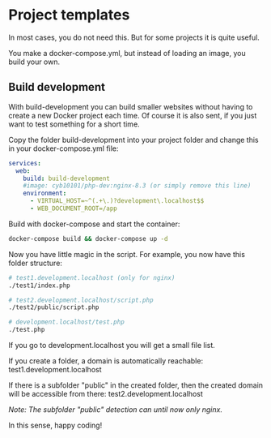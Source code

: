 # Project templates

In most cases, you do not need this. But for some projects it is quite useful.

You make a docker-compose.yml, but instead of loading an image, you build your own.

## Build development

With build-development you can build smaller websites without having to create a new Docker project each time.
Of course it is also sent, if you just want to test something for a short time.

Copy the folder build-development into your project folder and change this in your docker-compose.yml file:

```yaml
services:
  web:
    build: build-development
    #image: cyb10101/php-dev:nginx-8.3 (or simply remove this line)
    environment:
      - VIRTUAL_HOST=~^(.+\.)?development\.localhost$$
      - WEB_DOCUMENT_ROOT=/app
```

Build with docker-compose and start the container:

```bash
docker-compose build && docker-compose up -d
```

Now you have little magic in the script.
For example, you now have this folder structure:

```bash
# test1.development.localhost (only for nginx)
./test1/index.php

# test2.development.localhost/script.php
./test2/public/script.php

# development.localhost/test.php
./test.php
```

If you go to development.localhost you will get a small file list.

If you create a folder, a domain is automatically reachable: test1.development.localhost

If there is a subfolder "public" in the created folder, then the created domain will be accessible from there: test2.development.localhost

*Note: The subfolder "public" detection can until now only nginx.*

In this sense, happy coding!

